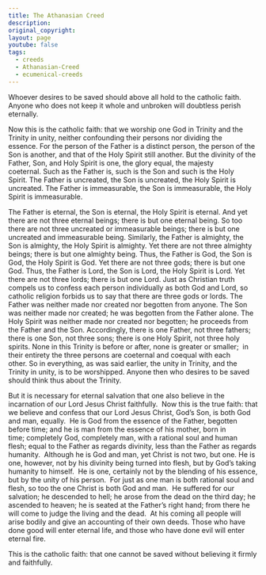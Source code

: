 ```yaml
---
title: The Athanasian Creed
description: 
original_copyright: 
layout: page
youtube: false
tags:
  - creeds
  - Athanasian-Creed
  - ecumenical-creeds
---
```

Whoever desires to be saved should above all hold to the catholic faith. Anyone who does not keep it whole and unbroken will doubtless perish eternally.

Now this is the catholic faith: that we worship one God in Trinity and the Trinity in unity, neither confounding their persons nor dividing the essence. For the person of the Father is a distinct person, the person of the Son is another, and that of the Holy Spirit still another. But the divinity of the Father, Son, and Holy Spirit is one, the glory equal, the majesty coeternal. Such as the Father is, such is the Son and such is the Holy Spirit. The Father is uncreated, the Son is uncreated, the Holy Spirit is uncreated. The Father is immeasurable, the Son is immeasurable, the Holy Spirit is immeasurable.  

The Father is eternal, the Son is eternal, the Holy Spirit is eternal. And yet there are not three eternal beings; there is but one eternal being. So too there are not three uncreated or immeasurable beings; there is but one uncreated and immeasurable being. Similarly, the Father is almighty, the Son is almighty, the Holy Spirit is almighty. Yet there are not three almighty beings; there is but one almighty being. Thus, the Father is God, the Son is God, the Holy Spirit is God. Yet there are not three gods; there is but one God. Thus, the Father is Lord, the Son is Lord, the Holy Spirit is Lord. Yet there are not three lords; there is but one Lord. Just as Christian truth compels us to confess each person individually as both God and Lord, so catholic religion forbids us to say that there are three gods or lords. The Father was neither made nor created nor begotten from anyone. The Son was neither made nor created; he was begotten from the Father alone. The Holy Spirit was neither made nor created nor begotten; he proceeds from the Father and the Son. Accordingly, there is one Father, not three fathers; there is one Son, not three sons; there is one Holy Spirit, not three holy spirits. None in this Trinity is before or after, none is greater or smaller;  in their entirety the three persons are coeternal and coequal with each other. So in everything, as was said earlier, the unity in Trinity, and the Trinity in unity, is to be worshipped. Anyone then who desires to be saved should think thus about the Trinity.

But it is necessary for eternal salvation that one also believe in the incarnation of our Lord Jesus Christ faithfully.  Now this is the true faith: that we believe and confess that our Lord Jesus Christ, God’s Son, is both God and man, equally.  He is God from the essence of the Father, begotten before time; and he is man from the essence of his mother, born in time; completely God, completely man, with a rational soul and human flesh; equal to the Father as regards divinity, less than the Father as regards humanity.  Although he is God and man, yet Christ is not two, but one. He is one, however, not by his divinity being turned into flesh, but by God’s taking humanity to himself.  He is one, certainly not by the blending of his essence, but by the unity of his person.  For just as one man is both rational soul and flesh, so too the one Christ is both God and man.  He suffered for our salvation; he descended to hell; he arose from the dead on the third day; he ascended to heaven; he is seated at the Father’s right hand; from there he will come to judge the living and the dead.  At his coming all people will arise bodily and give an accounting of their own deeds. Those who have done good will enter eternal life, and those who have done evil will enter eternal fire.

This is the catholic faith: that one cannot be saved without believing it firmly and faithfully.